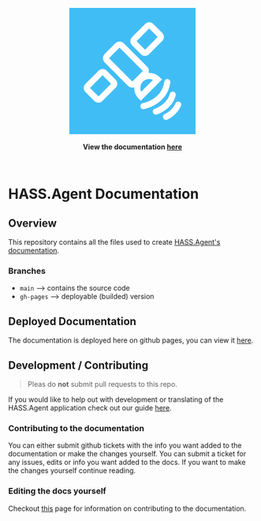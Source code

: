 <p align="center">
  <a href="https://github.com/LAB02-Research/HASS.Agent">
    <img src="https://raw.githubusercontent.com/LAB02-Research/HASS.Agent/08310c474780107f63053cf02ce52f80e49408cb/images/logo_256.png"  alt="HASS.Agent" />
  </a>
</p>
<p align="center">
  <strong>
    View the documentation 
    <a href="https://hass-agent.github.io/">here</a>
  </strong>
</p>
<br clear="left" />

# HASS.Agent Documentation

## Overview

This repository contains all the files used to create [HASS.Agent's documentation](https://hass-agent.github.io/).

### Branches

- `main` --> contains the source code
- `gh-pages` --> deployable (builded) version

## Deployed Documentation

The documentation is deployed here on github pages, you can view it [here](https://hass-agent.github.io/).

## Development / Contributing

> Pleas do **not** submit pull requests to this repo.

If you would like to help out with development or translating of the HASS.Agent application check out our guide [here](https://hass-agent.github.io/latest/contributing/).

### Contributing to the documentation

You can either submit github tickets with the info you want added to the documentation or make the changes yourself. You can submit a ticket for any issues, edits or info you want added to the docs. If you want to make the changes yourself continue reading.

### Editing the docs yourself

Checkout [this](https://hass-agent.github.io/latest/contributing/#helping-out-with-the-documentation) page for information on contributing to the documentation.
